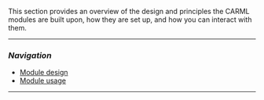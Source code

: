 This section provides an overview of the design and principles the CARML modules are built upon, how they are set up, and how you can interact with them.

---

### _Navigation_

- [Module design](./The%20library%20-%20Module%20design)
- [Module usage](./The%20library%20-%20Module%20usage)

---
